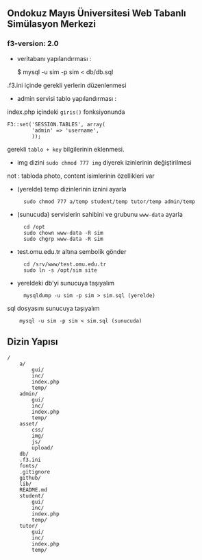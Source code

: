 ## Ondokuz Mayıs Üniversitesi Web Tabanlı Simülasyon Merkezi

### f3-version: 2.0

- veritabanı yapılandırması :

    $ mysql -u sim -p sim < db/db.sql

.f3.ini içinde gerekli yerlerin düzenlenmesi

- admin servisi tablo yapılandırması :

index.php içindeki `giris()` fonksiyonunda

	F3::set('SESSION.TABLES', array(
			'admin' => 'username',
			));

gerekli `tablo + key` bilgilerinin eklenmesi.

- img dizini `sudo chmod 777 img` diyerek izinlerinin değiştirilmesi

not : tabloda photo, content isimlerinin özellikleri var


- (yerelde) temp dizinlerinin iznini ayarla

    	sudo chmod 777 a/temp student/temp tutor/temp admin/temp

- (sunucuda) servislerin sahibini ve grubunu `www-data` ayarla

        cd /opt
        sudo chown www-data -R sim
        sudo chgrp www-data -R sim

- test.omu.edu.tr altına sembolik gönder

        cd /srv/www/test.omu.edu.tr
        sudo ln -s /opt/sim site

- yereldeki db'yi sunucuya taşıyalım


        mysqldump -u sim -p sim > sim.sql (yerelde)

sql dosyasını sunucuya taşıyalım

        mysql -u sim -p sim < sim.sql (sunucuda)


## Dizin Yapısı

    /
        a/
            gui/
            inc/
            index.php
            temp/
        admin/
            gui/
            inc/
            index.php
            temp/
        asset/
            css/
            img/
            js/
            upload/
        db/
        .f3.ini
        fonts/
        .gitignore
        github/
        lib/
        README.md
        student/
            gui/
            inc/
            index.php
            temp/
        tutor/
            gui/
            inc/
            index.php
            temp/


